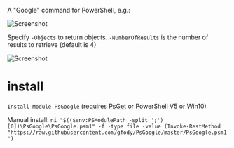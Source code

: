 A "Google" command for PowerShell, e.g.:

![Screenshot](screenshot.png)

Specify `-Objects` to return objects. `-NumberOfResults` is the number of results to retrieve (default is 4)

![Screenshot](screenshot2.png)

# install #
```Install-Module PsGoogle``` (requires [PsGet](http://psget.net) or PowerShell V5 or Win10)

Manual install:
```ni "$(($env:PSModulePath -split ';')[0])\PsGoogle\PsGoogle.psm1" -f -type file -value (Invoke-RestMethod "https://raw.githubusercontent.com/gfody/PsGoogle/master/PsGoogle.psm1")```

